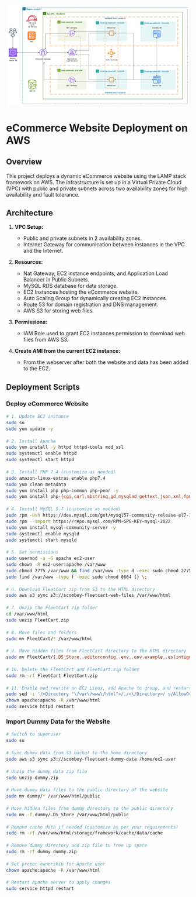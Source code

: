![image](image-Page-3.jpg)
# eCommerce Website Deployment on AWS

## Overview

This project deploys a dynamic eCommerce website using the LAMP stack framework on AWS. The infrastructure is set up in a Virtual Private Cloud (VPC) with public and private subnets across two availability zones for high availability and fault tolerance.

## Architecture

1. **VPC Setup:**
   - Public and private subnets in 2 availability zones.
   - Internet Gateway for communication between instances in the VPC and the Internet.

2. **Resources:**
   - Nat Gateway, EC2 instance endpoints, and Application Load Balancer in Public Subnets.
   - MySQL RDS database for data storage.
   - EC2 Instances hosting the eCommerce website.
   - Auto Scaling Group for dynamically creating EC2 instances.
   - Route 53 for domain registration and DNS management.
   - AWS S3 for storing web files.

3. **Permissions:**
   - IAM Role used to grant EC2 instances permission to download web files from AWS S3.

4. **Create AMI from the current EC2 instance:**
   - From the webserver after both the website and data has been added to the EC2.

## Deployment Scripts

### Deploy eCommerce Website

```bash
# 1. Update EC2 instance
sudo su
sudo yum update -y

# 2. Install Apache
sudo yum install -y httpd httpd-tools mod_ssl
sudo systemctl enable httpd
sudo systemctl start httpd

# 3. Install PHP 7.4 (customize as needed)
sudo amazon-linux-extras enable php7.4
sudo yum clean metadata
sudo yum install php php-common php-pear -y
sudo yum install php-{cgi,curl,mbstring,gd,mysqlnd,gettext,json,xml,fpm,intl,zip} -y

# 4. Install MySQL 5.7 (customize as needed)
sudo rpm -Uvh https://dev.mysql.com/get/mysql57-community-release-el7-11.noarch.rpm
sudo rpm --import https://repo.mysql.com/RPM-GPG-KEY-mysql-2022
sudo yum install mysql-community-server -y
sudo systemctl enable mysqld
sudo systemctl start mysqld

# 5. Set permissions
sudo usermod -a -G apache ec2-user
sudo chown -R ec2-user:apache /var/www
sudo chmod 2775 /var/www && find /var/www -type d -exec sudo chmod 2775 {} \;
sudo find /var/www -type f -exec sudo chmod 0664 {} \;

# 6. Download FleetCart zip from S3 to the HTML directory
sudo aws s3 sync s3://scombey-fleetcart-web-files /var/www/html

# 7. Unzip the FleetCart zip folder
cd /var/www/html
sudo unzip FleetCart.zip

# 8. Move files and folders
sudo mv FleetCart/* /var/www/html

# 9. Move hidden files from FleetCart directory to the HTML directory
sudo mv FleetCart/{.DS_Store,.editorconfig,.env,.env.example,.eslintignore,.eslintrc,.gitignore,.htaccess,.npmrc,.php_cs,.rtlcssrc} /var/www/html

# 10. Delete the FleetCart and FleetCart.zip folder
sudo rm -rf FleetCart FleetCart.zip

# 11. Enable mod_rewrite on EC2 Linux, add Apache to group, and restart server
sudo sed -i '/<Directory "\/var\/www\/html">/,/<\/Directory>/ s/AllowOverride None/AllowOverride All/' /etc/httpd/conf/httpd.conf
chown apache:apache -R /var/www/html
sudo service httpd restart
```

### Import Dummy Data for the Website

```bash
# Switch to superuser
sudo su

# Sync dummy data from S3 bucket to the home directory
sudo aws s3 sync s3://scombey-fleetcart-dummy-data /home/ec2-user

# Unzip the dummy data zip file
sudo unzip dummy.zip

# Move dummy data files to the public directory of the website
sudo mv dummy/* /var/www/html/public

# Move hidden files from dummy directory to the public directory
sudo mv -f dummy/.DS_Store /var/www/html/public

# Remove cache data if needed (customize as per your requirements)
sudo rm -rf /var/www/html/storage/framework/cache/data/cache

# Remove dummy directory and zip file to free up space
sudo rm -rf dummy dummy.zip

# Set proper ownership for Apache user
chown apache:apache -R /var/www/html

# Restart Apache server to apply changes
sudo service httpd restart
```
